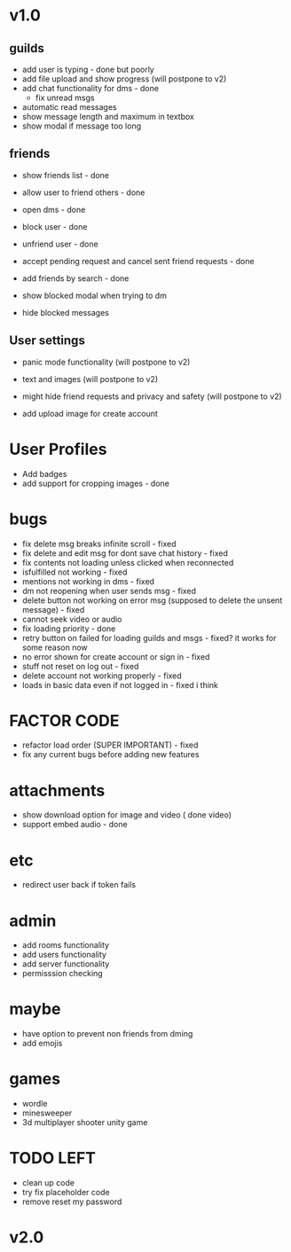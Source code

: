 # v1.0

## guilds

- add user is typing - done but poorly
- add file upload and show progress (will postpone to v2)
- add chat functionality for dms - done
  - fix unread msgs
- automatic read messages
- show message length and maximum in textbox
- show modal if message too long

## friends

- show friends list - done
- allow user to friend others - done
- open dms - done
- block user - done
- unfriend user - done
- accept pending request and cancel sent friend requests - done
- add friends by search - done

- show blocked modal when trying to dm
- hide blocked messages

## User settings

- panic mode functionality (will postpone to v2)
- text and images (will postpone to v2)
- might hide friend requests and privacy and safety (will postpone to v2)

- add upload image for create account

# User Profiles

- Add badges
- add support for cropping images - done

# bugs

- fix delete msg breaks infinite scroll - fixed
- fix delete and edit msg for dont save chat history - fixed
- fix contents not loading unless clicked when reconnected
- isfulfilled not working - fixed
- mentions not working in dms - fixed
- dm not reopening when user sends msg - fixed
- delete button not working on error msg (supposed to delete the unsent message) - fixed
- cannot seek video or audio
- fix loading priority - done
- retry button on failed for loading guilds and msgs - fixed? it works for some reason now
- no error shown for create account or sign in - fixed
- stuff not reset on log out - fixed
- delete account not working properly - fixed
- loads in basic data even if not logged in - fixed i think

# FACTOR CODE
- refactor load order (SUPER IMPORTANT) - fixed
- fix any current bugs before adding new features

# attachments

- show download option for image and video ( done video)
- support embed audio - done

# etc

- redirect user back if token fails

# admin

- add rooms functionality
- add users functionality
- add server functionality
- permisssion checking

# maybe

- have option to prevent non friends from dming
- add emojis

# games

- wordle
- minesweeper
- 3d multiplayer shooter unity game

# TODO LEFT

- clean up code
- try fix placeholder code
- remove reset my password

# v2.0
